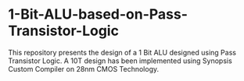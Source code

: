 # 1-Bit-ALU-based-on-Pass-Transistor-Logic
This repository presents the design of a 1 Bit ALU designed using Pass Transistor Logic. A 10T design has been implemented using Synopsis Custom Compiler on 28nm CMOS Technology.

